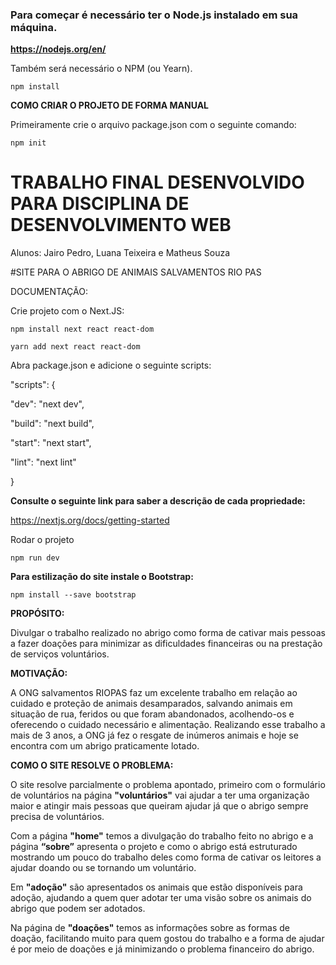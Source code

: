 ### Para começar é necessário ter o Node.js instalado em sua máquina.
**https://nodejs.org/en/**

Também será necessário o NPM (ou Yearn).

```npm install```

**COMO CRIAR O PROJETO DE FORMA MANUAL**

Primeiramente crie o arquivo package.json com o seguinte comando:

```npm init```
# TRABALHO FINAL DESENVOLVIDO PARA DISCIPLINA DE DESENVOLVIMENTO WEB

Alunos: Jairo Pedro, Luana Teixeira e Matheus Souza

#SITE PARA O ABRIGO DE ANIMAIS SALVAMENTOS RIO PAS

DOCUMENTAÇÃO:

Crie projeto com o Next.JS:

```npm install next react react-dom```

```yarn add next react react-dom```

Abra package.json e adicione o seguinte scripts:

"scripts": {

  "dev": "next dev",
  
  "build": "next build",
  
  "start": "next start",
  
  "lint": "next lint"
  
}

**Consulte o seguinte link para saber a descrição de cada propriedade:**

https://nextjs.org/docs/getting-started


Rodar o projeto

```npm run dev``` 

**Para estilização do site instale o Bootstrap:**

```npm install --save bootstrap```

**PROPÓSITO:**

Divulgar o trabalho realizado no abrigo como forma de cativar mais pessoas a fazer doações para minimizar as dificuldades financeiras ou na prestação de serviços voluntários.

**MOTIVAÇÃO:**

A ONG salvamentos RIOPAS faz um excelente trabalho em relação ao cuidado e proteção de animais desamparados, salvando animais em situação de rua, feridos ou que foram abandonados, acolhendo-os e oferecendo o cuidado necessário e alimentação. Realizando esse trabalho a mais de 3 anos, a ONG já fez o resgate de inúmeros animais e hoje se encontra com um abrigo praticamente lotado.

**COMO O SITE RESOLVE O PROBLEMA:**

O site resolve parcialmente o problema apontado, primeiro com o formulário de voluntários na página **"voluntários"** vai ajudar a ter uma organização maior e atingir mais pessoas que queiram ajudar já que o abrigo sempre precisa de voluntários.

Com a página **"home"** temos a divulgação do trabalho feito no abrigo e a página **“sobre”** apresenta o projeto e como o abrigo está estruturado mostrando um pouco do trabalho deles como forma de cativar os leitores a ajudar doando ou se tornando um voluntário.

Em **"adoção"** são apresentados os animais que estão disponíveis para adoção, ajudando a quem quer adotar ter uma visão sobre os animais do abrigo que podem ser adotados.

Na página de **"doações"** temos as informações sobre as formas de doação, facilitando muito para quem gostou do trabalho e a forma de ajudar é por meio de doações e já minimizando o problema financeiro do abrigo.

